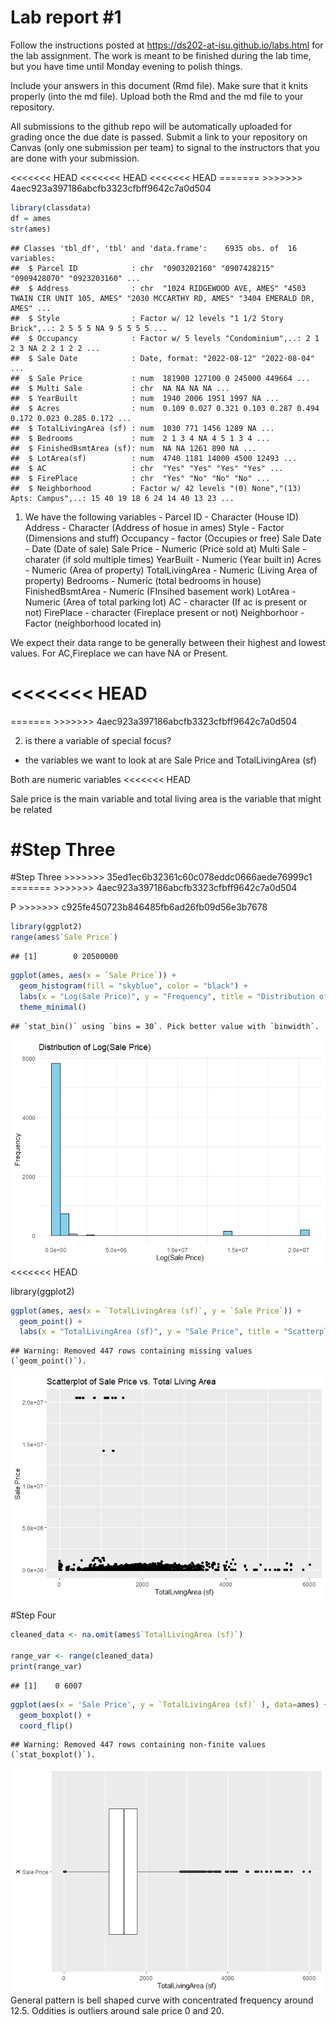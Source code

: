 
<!-- README.md is generated from README.Rmd. Please edit the README.Rmd file -->

# Lab report \#1

Follow the instructions posted at
<https://ds202-at-isu.github.io/labs.html> for the lab assignment. The
work is meant to be finished during the lab time, but you have time
until Monday evening to polish things.

Include your answers in this document (Rmd file). Make sure that it
knits properly (into the md file). Upload both the Rmd and the md file
to your repository.

All submissions to the github repo will be automatically uploaded for
grading once the due date is passed. Submit a link to your repository on
Canvas (only one submission per team) to signal to the instructors that
you are done with your submission.

\<\<\<\<\<\<\< HEAD \<\<\<\<\<\<\< HEAD \<\<\<\<\<\<\< HEAD =======
\>\>\>\>\>\>\> 4aec923a397186abcfb3323cfbff9642c7a0d504

``` r
library(classdata)
df = ames
str(ames)
```

    ## Classes 'tbl_df', 'tbl' and 'data.frame':    6935 obs. of  16 variables:
    ##  $ Parcel ID            : chr  "0903202160" "0907428215" "0909428070" "0923203160" ...
    ##  $ Address              : chr  "1024 RIDGEWOOD AVE, AMES" "4503 TWAIN CIR UNIT 105, AMES" "2030 MCCARTHY RD, AMES" "3404 EMERALD DR, AMES" ...
    ##  $ Style                : Factor w/ 12 levels "1 1/2 Story Brick",..: 2 5 5 5 NA 9 5 5 5 5 ...
    ##  $ Occupancy            : Factor w/ 5 levels "Condominium",..: 2 1 2 3 NA 2 2 1 2 2 ...
    ##  $ Sale Date            : Date, format: "2022-08-12" "2022-08-04" ...
    ##  $ Sale Price           : num  181900 127100 0 245000 449664 ...
    ##  $ Multi Sale           : chr  NA NA NA NA ...
    ##  $ YearBuilt            : num  1940 2006 1951 1997 NA ...
    ##  $ Acres                : num  0.109 0.027 0.321 0.103 0.287 0.494 0.172 0.023 0.285 0.172 ...
    ##  $ TotalLivingArea (sf) : num  1030 771 1456 1289 NA ...
    ##  $ Bedrooms             : num  2 1 3 4 NA 4 5 1 3 4 ...
    ##  $ FinishedBsmtArea (sf): num  NA NA 1261 890 NA ...
    ##  $ LotArea(sf)          : num  4740 1181 14000 4500 12493 ...
    ##  $ AC                   : chr  "Yes" "Yes" "Yes" "Yes" ...
    ##  $ FirePlace            : chr  "Yes" "No" "No" "No" ...
    ##  $ Neighborhood         : Factor w/ 42 levels "(0) None","(13) Apts: Campus",..: 15 40 19 18 6 24 14 40 13 23 ...

1.  We have the following variables - Parcel ID - Character (House ID)
    Address - Character (Address of hosue in ames) Style - Factor
    (Dimensions and stuff) Occupancy - factor (Occupies or free) Sale
    Date - Date (Date of sale) Sale Price - Numeric (Price sold at)
    Multi Sale - charater (if sold multiple times) YearBuilt - Numeric
    (Year built in) Acres - Numeric (Area of property) TotalLivingArea -
    Numeric (Living Area of property) Bedrooms - Numeric (total bedrooms
    in house) FinishedBsmtArea - Numeric (FInsihed basement work)
    LotArea - Numeric (Area of total parking lot) AC - character (If ac
    is present or not) FirePlace - character (Fireplace present or not)
    Neighborhoor - Factor (neighborhood located in)

We expect their data range to be generally between their highest and
lowest values. For AC,Fireplace we can have NA or Present.

# \<\<\<\<\<\<\< HEAD

======= \>\>\>\>\>\>\> 4aec923a397186abcfb3323cfbff9642c7a0d504

2.  is there a variable of special focus?

- the variables we want to look at are Sale Price and TotalLivingArea
  (sf)

Both are numeric variables \<\<\<\<\<\<\< HEAD

Sale price is the main variable and total living area is the variable
that might be related

# \#Step Three

\#Step Three \>\>\>\>\>\>\> 35ed1ec6b32361c60c078eddc0666aede76999c1
======= \>\>\>\>\>\>\> 4aec923a397186abcfb3323cfbff9642c7a0d504

P \>\>\>\>\>\>\> c925fe450723b846485fb6ad26fb09d56e3b7678

``` r
library(ggplot2)
range(ames$`Sale Price`)
```

    ## [1]        0 20500000

``` r
ggplot(ames, aes(x = `Sale Price`)) +
  geom_histogram(fill = "skyblue", color = "black") +
  labs(x = "Log(Sale Price)", y = "Frequency", title = "Distribution of Log(Sale Price)") +
  theme_minimal()
```

    ## `stat_bin()` using `bins = 30`. Pick better value with `binwidth`.

![](README_files/figure-gfm/unnamed-chunk-2-1.png)<!-- -->
\<\<\<\<\<\<\< HEAD

library(ggplot2)

``` r
ggplot(ames, aes(x = `TotalLivingArea (sf)`, y = `Sale Price`)) +
  geom_point() +
  labs(x = "TotalLivingArea (sf)", y = "Sale Price", title = "Scatterplot of Sale Price vs. Total Living Area")
```

    ## Warning: Removed 447 rows containing missing values (`geom_point()`).

![](README_files/figure-gfm/unnamed-chunk-3-1.png)<!-- -->

\#Step Four

``` r
cleaned_data <- na.omit(ames$`TotalLivingArea (sf)`)

range_var <- range(cleaned_data)
print(range_var)
```

    ## [1]    0 6007

``` r
ggplot(aes(x = 'Sale Price', y = `TotalLivingArea (sf)` ), data=ames) +
  geom_boxplot() +
  coord_flip()
```

    ## Warning: Removed 447 rows containing non-finite values (`stat_boxplot()`).

![](README_files/figure-gfm/unnamed-chunk-5-1.png)<!-- --> General
pattern is bell shaped curve with concentrated frequency around 12.5.
Oddities is outliers around sale price 0 and 20.
